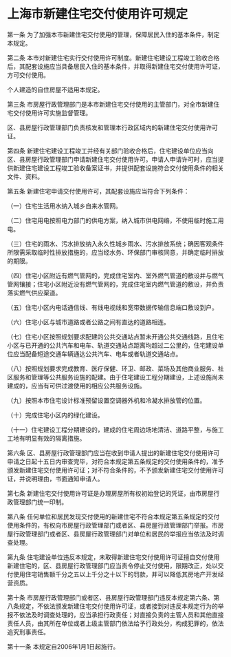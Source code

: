 # 上海市新建住宅交付使用许可规定

<!-- INFO END -->

第一条 为了加强本市新建住宅交付使用的管理，保障居民入住的基本条件，制定本规定。

第二条 本市对新建住宅实行交付使用许可制度。新建住宅建设工程竣工验收合格后，其配套设施应当具备居民入住的基本条件，并取得新建住宅交付使用许可证，方可交付使用。

个人建造的自住房屋不适用本规定。

第三条 市房屋行政管理部门是本市新建住宅交付使用的主管部门，对全市新建住宅交付使用许可实施监督管理。

区、县房屋行政管理部门负责核发和管理本行政区域内的新建住宅交付使用许可证。

第四条 新建住宅建设工程竣工并经有关部门验收合格后，住宅建设单位应当向区、县房屋行政管理部门申请新建住宅交付使用许可。申请人申请许可时，应当提供新建住宅建设工程竣工验收备案证书，并提供配套设施符合交付使用条件的相关文件、资料。

第五条 新建住宅申请交付使用许可，其配套设施应当符合下列条件：

（一）住宅生活用水纳入城乡自来水管网。

（二）住宅用电按照电力部门的供电方案，纳入城市供电网络，不使用临时施工用电。

（三）住宅的雨水、污水排放纳入永久性城乡雨水、污水排放系统；确因客观条件所限需采取临时性排放措施的，应当经水务、环保部门审核同意，并确定临时排放的期限。

（四）住宅小区附近有燃气管网的，完成住宅室内、室外燃气管道的敷设并与燃气管网镶接；住宅小区附近没有燃气管网的，完成住宅室内燃气管道的敷设，并负责落实燃气供应渠道。

（五）住宅小区内电话通信线、有线电视线和宽带数据传输信息端口敷设到户。

（六）住宅小区与城市道路或者公路之间有直达的道路相连。

（七）住宅小区按照规划要求配建的公共交通站点暂未开通公共交通线路，且住宅小区与已开通的公共汽车和电车、轨道交通站点距离均超过二公里的，住宅建设单位应当配备短途交通车辆通达公共汽车、电车或者轨道交通站点。

（八）按照规划要求完成教育、医疗保健、环卫、邮政、菜场及其他商业服务、社区服务和管理等公共服务设施的配建。由于住宅建设工程分期建设，上述设施尚未建成的，应当有可供过渡使用的相应公共服务设施。

（九）按照本市住宅设计标准预留设置空调器外机和冷凝水排放管的位置。

（十）完成住宅小区内的绿化建设。

（十一）住宅建设工程分期建设的，建成的住宅周边场地清洁、道路平整，与施工工地有明显有效的隔离措施。

第六条 区、县房屋行政管理部门应当在收到申请人提出的新建住宅交付使用许可申请之日起十五日内审查完毕，对符合本规定第五条规定的交付使用条件的，准予颁发新建住宅交付使用许可证；对不符合条件的，不予颁发新建住宅交付使用许可证，并说明理由，书面通知申请人。

第七条 新建住宅交付使用许可证是办理房屋所有权初始登记的凭证，由市房屋行政管理部门统一印制。

第八条 任何单位和居民发现交付使用的新建住宅不符合本规定第五条规定的交付使用条件的，有权向市房屋行政管理部门或者区、县房屋行政管理部门举报。市房屋行政管理部门或者区、县房屋行政管理部门对单位和居民的举报应当依法及时调查处理。

第九条 住宅建设单位违反本规定，未取得新建住宅交付使用许可证擅自交付使用新建住宅的，区、县房屋行政管理部门应当责令停止交付使用，限期改正，处以交付使用住宅销售额千分之五以上千分之十以下的罚款，并可以降低其房地产开发经营资质。

第十条 市房屋行政管理部门或者区、县房屋行政管理部门违反本规定第六条、第八条规定，不依法颁发新建住宅交付使用许可证，或者接到对违反本规定行为的举报不依法及时调查处理的，应当承担行政责任；对直接负责的主管人员和其他直接责任人员，由其所在单位或者上级主管部门依法给予行政处分，构成犯罪的，依法追究刑事责任。

第十一条 本规定自2006年1月1日起施行。